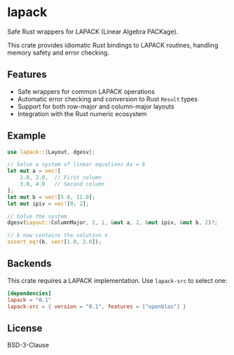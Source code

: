 # lapack

Safe Rust wrappers for LAPACK (Linear Algebra PACKage).

This crate provides idiomatic Rust bindings to LAPACK routines, handling memory safety and error checking.

## Features

- Safe wrappers for common LAPACK operations
- Automatic error checking and conversion to Rust `Result` types
- Support for both row-major and column-major layouts
- Integration with the Rust numeric ecosystem

## Example

```rust
use lapack::{Layout, dgesv};

// Solve a system of linear equations Ax = b
let mut a = vec![
    1.0, 2.0,  // First column
    3.0, 4.0   // Second column
];
let mut b = vec![5.0, 11.0];
let mut ipiv = vec![0; 2];

// Solve the system
dgesv(Layout::ColumnMajor, 2, 1, &mut a, 2, &mut ipiv, &mut b, 2)?;

// b now contains the solution x
assert_eq!(b, vec![1.0, 2.0]);
```

## Backends

This crate requires a LAPACK implementation. Use `lapack-src` to select one:

```toml
[dependencies]
lapack = "0.1"
lapack-src = { version = "0.1", features = ["openblas"] }
```

## License

BSD-3-Clause